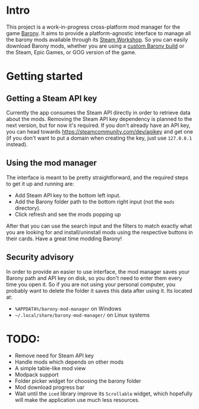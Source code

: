 # Intro
This project is a work-in-progress cross-platform mod manager for the game
[Barony](https://store.steampowered.com/app/371970/Barony/). It aims to provide
a platform-agnostic interface to manage all the barony mods available through its
[Steam Workshop](https://steamcommunity.com/workshop/about/?appid=371970). So
you can easily download Barony mods, whether you are using a [custom Barony build](https://github.com/TurningWheel/Barony)
or the Steam, Epic Games, or GOG version of the game.

# Getting started

## Getting a Steam API key
Currently the app consumes the Steam API directly in order to retrieve data
about the mods. Removing the Steam API key dependency is planned to the next
version, but for now it's required. If you don't already have an API key, you
can head towards https://steamcommunity.com/dev/apikey and get one (if you don't
want to put a domain when creating the key, just use `127.0.0.1` instead).

## Using the mod manager
The interface is meant to be pretty straightforward, and the required steps to
get it up and running are:

- Add Steam API key to the bottom left input.
- Add the Barony folder path to the bottom right input (not the `mods` directory).
- Click refresh and see the mods popping up

After that you can use the search input and the filters to match exactly what
you are looking for and install/uninstall mods using the respective buttons in
their cards. Have a great time modding Barony!

## Security advisory
In order to provide an easier to use interface, the mod manager saves your Barony
path and API key on disk, so you don't need to enter them every time you open
it. So if you are not using your personal computer, you probably want to delete
the folder it saves this data after using it. Its located at:
- `%APPDATA%/barony-mod-manager` on Windows
- `~/.local/share/barony-mod-manager/` on Linux systems

# TODO:
- Remove need for Steam API key
- Handle mods which depends on other mods
- A simple table-like mod view
- Modpack support
- Folder picker widget for choosing the barony folder
- Mod download progress bar
- Wait until the `iced` library improve its `Scrollable` widget, which hopefully
  will make the application use much less resources.
